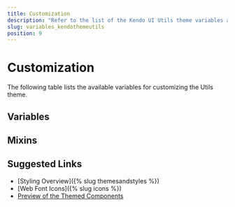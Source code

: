 ```yaml
---
title: Customization
description: "Refer to the list of the Kendo UI Utils theme variables available for customization."
slug: variables_kendothemeutils
position: 9
---
```


# Customization

The following table lists the available variables for customizing the Utils theme.

## Variables




## Mixins




## Suggested Links

* [Styling Overview]({% slug themesandstyles %})
* [Web Font Icons]({% slug icons %})
* [Preview of the Themed Components](../)

